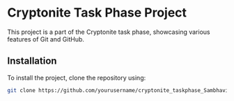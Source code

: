 # Cryptonite Task Phase Project

This project is a part of the Cryptonite task phase, showcasing various features of Git and GitHub.

## Installation

To install the project, clone the repository using:
```bash
git clone https://github.com/yourusername/cryptonite_taskphase_Sambhavit.git

